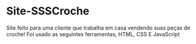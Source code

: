 # Site-SSSCroche
Site feito para uma cliente que trabalha em casa vendendo suas peças de croche! Foi usado as seguintes ferramentas, HTML, CSS E JavaScript
